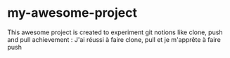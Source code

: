 # my-awesome-project
This awesome project is created to experiment git notions like clone, push and pull
achievement : 
J'ai réussi à faire clone, pull et je m'apprête à faire push
